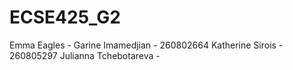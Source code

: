 # ECSE425_G2

Emma Eagles - 
Garine Imamedjian - 260802664
Katherine Sirois - 260805297
Julianna Tchebotareva - 
